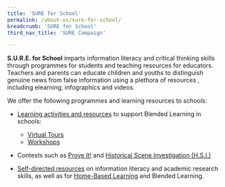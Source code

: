 ```yaml
---
title: 'SURE for School'
permalink: /about-us/sure-for-school/
breadcrumb: 'SURE for School'
third_nav_title: 'SURE Campaign'

---
```


**S.U.R.E. for School** imparts information literacy and critical thinking skills through programmes for students and teaching resources for educators.  Teachers and parents can educate children and youths to distinguish genuine news from false information using a plethora of resources , including elearning, infographics and videos. 



We offer the following programmes and learning resources to schools:

- [Learning activities and resources](/tours-and-workshops/learn/) to support Blended Learning in schools:
  - [Virtual Tours](https://sure.nlb.gov.sg/tours-and-workshops/tng-virtual-tour/)
  - [Workshops](/tours-and-workshops/hi-workshop/)

- Contests such as [Prove It!](https://sure.nlb.gov.sg/events/proveit2023/) and [Historical Scene Investigation (H.S.I.)](https://sure.nlb.gov.sg/events/hsi2023/)

- [Self-directed resources](https://sure.nlb.gov.sg/resources/audience) on information literacy and academic research skills, as well as for [Home-Based Learning](/blog/home-based-learning/) and Blended Learning.

